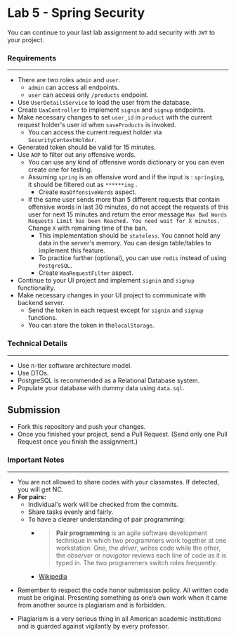 # Lab 5 - Spring Security

You can continue to your last lab assignment to add security with `JWT` to your project.

### Requirements
--- 

* There are two roles `admin` and `user`.
    * `admin` can access all endpoints.
    * `user` can access only `/products` endpoint.
* Use `UserDetailsService` to load the user from the database.
* Create `UaaController` to implement `signin` and `signup` endpoints.
* Make necessary changes to set `user_id` in `product` with the current request holder's user id when `saveProducts` is
  invoked.
    * You can access the current request holder via `SecurityContextHolder`.
* Generated token should be valid for 15 minutes.
* Use `AOP` to filter out any offensive words.
    * You can use any kind of offensive words dictionary or you can even create one for testing.
    * Assuming `spring` is an offensive word and if the input is : `springing`, it should be filtered out as `******ing`
      .
        * Create `WaaOffensiveWords` aspect.
    * If the same user sends more than 5 different requests that contain offensive words in last 30 minutes, do not
      accept the requests of this user for next 15 minutes and return the error
      message `Max Bad Words Requests Limit has been Reached. You need wait for X minutes.` Change `X` with remaining
      time of the ban.
        * This implementation should be `stateless`. You cannot hold any data in the server's memory. You can design
          table/tables to implement this feature.
        * To practice further (optional), you can use `redis` instead of using `PostgreSQL`.
        * Create `WaaRequestFilter` aspect.
* Continue to your UI project and implement `signin` and `signup` functionality.
* Make necessary changes in your UI project to communicate with backend server.
    * Send the token in each request except for `signin` and `signup` functions.
    * You can store the token in the`localStorage`.

### Technical Details
---

* Use n-tier software architecture model.
* Use DTOs.
* PostgreSQL is recommended as a Relational Database system.
* Populate your database with dummy data using `data.sql`.

## Submission

* Fork this repository and push your changes.
* Once you finished your project, send a Pull Request. (Send only one Pull Request once you finish the assignment.)

### Important Notes
---

* You are not allowed to share codes with your classmates. If detected, you will get NC.
* **For pairs:**
    * Individual's work will be checked from the commits.
    * Share tasks evenly and fairly.
    * To have a clearer understanding of pair programming:
        *  > **Pair programming** is an agile software development technique in which two programmers work together at
           one workstation. One, the _driver_, writes code while the other, the _observer_ or _navigator_ reviews each
           line of code as it is typed in. The two programmers switch roles frequently.
        * [Wikipedia](https://en.wikipedia.org/wiki/Pair_programming#:~:text=Pair%20programming%20is%20an%20agile,two%20programmers%20switch%20roles%20frequently.)

- Remember to respect the code honor submission policy. All written code must be original. Presenting something as one’s
  own work when it came from another source is plagiarism and is forbidden.

- Plagiarism is a very serious thing in all American academic institutions and is guarded against vigilantly by every
  professor.

